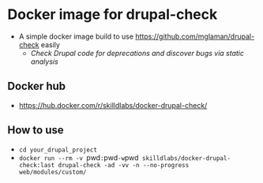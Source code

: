 # Docker image for drupal-check

- A simple docker image build to use https://github.com/mglaman/drupal-check easily
  - _Check Drupal code for deprecations and discover bugs via static analysis_

## Docker hub

- https://hub.docker.com/r/skilldlabs/docker-drupal-check/


## How to use

- `cd your_drupal_project`
- `docker run --rm -v `pwd`:`pwd` -w `pwd` skilldlabs/docker-drupal-check:last drupal-check -ad -vv -n --no-progress web/modules/custom/`